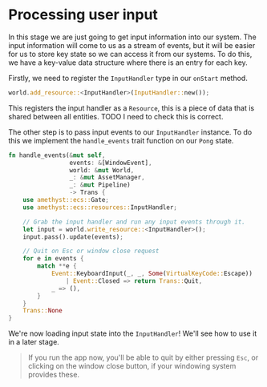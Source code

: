 # Processing user input

In this stage we are just going to get input information into our system. The
input information will come to us as a stream of events, but it will be easier
for us to store key state so we can access it from our systems. To do this, we
have a key-value data structure where there is an entry for each key.

Firstly, we need to register the `InputHandler` type in our `onStart` method.

```rust
world.add_resource::<InputHandler>(InputHandler::new());
```

This registers the input handler as a `Resource`, this is a piece of data that
is shared between all entities. TODO I need to check this is correct.

The other step is to pass input events to our `InputHandler` instance. To do
this we implement the `handle_events` trait function on our `Pong` state.

```rust
fn handle_events(&mut self,
                 events: &[WindowEvent],
                 world: &mut World,
                 _: &mut AssetManager,
                 _: &mut Pipeline)
                 -> Trans {
    use amethyst::ecs::Gate;
    use amethyst::ecs::resources::InputHandler;

    // Grab the input handler and run any input events through it.
    let input = world.write_resource::<InputHandler>();
    input.pass().update(events);

    // Quit on Esc or window close request
    for e in events {
        match **e {
            Event::KeyboardInput(_, _, Some(VirtualKeyCode::Escape))
                | Event::Closed => return Trans::Quit,
            _ => (),
        }
    }
    Trans::None
}
```

We're now loading input state into the `InputHandler`! We'll see how to use it
in a later stage.

> If you run the app now, you'll be able to quit by either pressing `Esc`, or
> clicking on the window close button, if your windowing system provides these.
